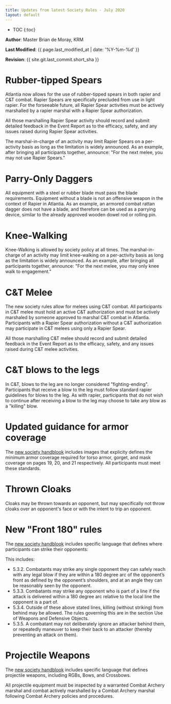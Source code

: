 ```yaml
--- 
title: Updates from latest Society Rules - July 2020
layout: default 
--- 
```

 
* TOC 
{:toc} 
 
**Author**: Master Brian de Moray, KRM 
 
**Last Modified**: {{ page.last_modified_at | date: '%Y-%m-%d' }}
 
**Revision**: {{ site.git.last_commit.short_sha }}

# Rubber-tipped Spears

Atlantia now allows for the use of rubber-tipped spears in both rapier and C&T combat.  Rapier Spears are specifically precluded from use in light rapier.  For the forseeable future, all Rapier Spear activities must be actively marshalled by a rapier marshal with a Rapier Spear authorization.

All those marshalling Rapier Spear activity should record and submit detailed feedback in the Event Report as to the efficacy, safety, and any issues raised during Rapier Spear activities.

The marshal-in-charge of an activity may limit Rapier Spears on a per-activity basis as long as the limitation is widely announced.  As an example, after bringing all participants together, announce: "For the next melee, you may not use Rapier Spears."

# Parry-Only Daggers

All equipment with a steel or rubber blade must pass the blade requirements.  Equipment without a blade is not an offensive weapon in the context of Rapier in Atlantia.  As an example, an armored combat rattan dagger does not have a blade, and therefore can be used as a parrying device, similar to the already approved wooden dowel rod or rolling pin.

# Knee-Walking

Knee-Walking is allowed by society policy at all times.  The marshal-in-charge of an activity may limit knee-walking on a per-activity basis as long as the limitation is widely announced.  As an example, after bringing all participants together, announce: "For the next melee, you may only knee walk to engagement."

# C&T Melee

The new society rules allow for melees using C&T combat.  All participants in C&T melee must hold an active C&T authorization and must be actively marshaled by someone approved to marshal C&T combat in Atlantia.  Participants with a Rapier Spear authorization without a C&T authorization may participate in C&T melees using only a Rapier Spear.

All those marshalling C&T melee should record and submit detailed feedback in the Event Report as to the efficacy, safety, and any issues raised during C&T melee activities.

# C&T blows to the legs

In C&T, blows to the leg are no longer considered "fighting-ending".  Participants that receive a blow to the leg must follow standard rapier guidelines for blows to the leg.  As with rapier, participants that do not wish to continue after receiving a blow to the leg may choose to take any blow as a "killing" blow.

# Updated guidance for armor coverage

The [new society handblook](https://www.sca.org/wp-content/uploads/2020/04/FencingMarshalsHandbookApril2020.pdf) includes images that explicity defines the minimum armor coverage required for torso armor, gorget, and mask coverage on pages 19, 20, and 21 respectively.  All participants must meet these standards.

# Thrown Cloaks

Cloaks may be thrown towards an opponent, but may specifically not throw cloaks over an opponent's face or with the intent to trip an opponent.  

# New "Front 180" rules

The [new society handblook](https://www.sca.org/wp-content/uploads/2020/04/FencingMarshalsHandbookApril2020.pdf) includes specific language that defines where participants can strike their opponents:

This includes:
* 5.3.2. Combatants may strike any single opponent they can safely reach with any legal blow if they are within a 180 degree arc of the opponent’s front as defined by the opponent’s shoulders, and at an angle they can be reasonably seen by the opponent.
* 5.3.3. Combatants may strike any opponent who is part of a line if the attack is delivered within a 180 degree arc relative to the local line the opponent is a part of.
* 5.3.4. Outside of these above stated lines, killing (without striking) from behind may be allowed. The rules governing this are in the section Use of Weapons and Defensive Objects.
* 5.3.5. A combatant may not deliberately ignore an attacker behind them, or repeatedly maneuver to keep their back to an attacker (thereby preventing an attack on them).

# Projectile Weapons

The [new society handblook](https://www.sca.org/wp-content/uploads/2020/04/FencingMarshalsHandbookApril2020.pdf) includes specific language that defines projectile weapons, including RGBs, Bows, and Crossbows.

All projectile equipment must be inspected by a warranted Combat Archery marshal and combat actively marshalled by a Combat Archery marshal following Combat Archery policies and procedures.
